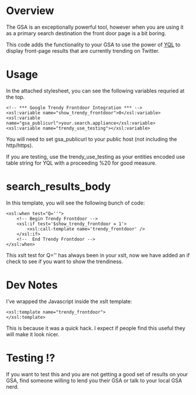 # Overview

The GSA is an exceptionally powerful tool, however when you are using it as a primary search destination the front door page is a bit boring.

This code adds the functionality to your GSA to use the power of [YQL](https://github.com/yql/yql-tables) to display front-page results that are currently trending on Twitter.

# Usage 

In the attached stylesheet, you can see the following variables requried at the top.

	<!-- *** Google Trendy Frontdoor Integration *** -->
	<xsl:variable name="show_trendy_frontdoor">0</xsl:variable>
	<xsl:variable name="gsa_publicurl">your.search.appliance</xsl:variable>
	<xsl:variable name="trendy_use_testing"></xsl:variable>

You will need to set gsa_publicurl to your public host (not including the http/https).

If you are testing, use the trendy_use_testing as your entities encoded use table string for YQL with a proceeding %20 for good measure.

# search_results_body

In this template, you will see the following bunch of code:

	<xsl:when test="Q=''">
		<!-- Begin Trendy Frontdoor -->
		<xsl:if test='$show_trendy_frontdoor = 1'>
			<xsl:call-template name='trendy_frontdoor' />
		</xsl:if>
		<!--  End Trendy Frontdoor -->
	</xsl:when>

This xslt test for Q='' has always been in your xslt, now we have added an if check to see if you want to show the trendiness.

# Dev Notes

I've wrapped the Javascript inside the xslt template:

	<xsl:template name="trendy_frontdoor">
	</xsl:template>

This is because it was a quick hack. I expect if people find this useful they will make it look nicer.

# Testing !?

If you want to test this and you are not getting a good set of results on your GSA, find someone willing to lend you their GSA or talk to your local GSA nerd.